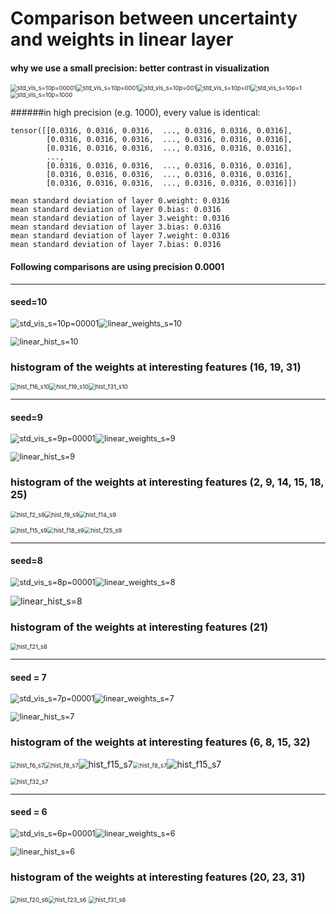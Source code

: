 # Comparison between uncertainty and weights in linear layer



#### why we use a small precision: better contrast in visualization

<img src="std_vis_s=10p=00001.png" alt="std_vis_s=10p=00001" style="zoom: 67%;" /><img src="std_vis_s=10p=0001.png" alt="std_vis_s=10p=0001" style="zoom:67%;" /><img src="std_vis_s=10p=001.png" alt="std_vis_s=10p=001" style="zoom:67%;" /><img src="std_vis_s=10p=01.png" alt="std_vis_s=10p=01" style="zoom:67%;" /><img src="std_vis_s=10p=1.png" alt="std_vis_s=10p=1" style="zoom:67%;" /><img src="std_vis_s=10p=1000.png" alt="std_vis_s=10p=1000" style="zoom:67%;" /> 

######in high precision (e.g. 1000), every value is identical:

```
tensor([[0.0316, 0.0316, 0.0316,  ..., 0.0316, 0.0316, 0.0316],
        [0.0316, 0.0316, 0.0316,  ..., 0.0316, 0.0316, 0.0316],
        [0.0316, 0.0316, 0.0316,  ..., 0.0316, 0.0316, 0.0316],
        ...,
        [0.0316, 0.0316, 0.0316,  ..., 0.0316, 0.0316, 0.0316],
        [0.0316, 0.0316, 0.0316,  ..., 0.0316, 0.0316, 0.0316],
        [0.0316, 0.0316, 0.0316,  ..., 0.0316, 0.0316, 0.0316]])
```

```
mean standard deviation of layer 0.weight: 0.0316
mean standard deviation of layer 0.bias: 0.0316
mean standard deviation of layer 3.weight: 0.0316
mean standard deviation of layer 3.bias: 0.0316
mean standard deviation of layer 7.weight: 0.0316
mean standard deviation of layer 7.bias: 0.0316
```





#### Following comparisons are using precision 0.0001

------------------



####  seed=10

<img src="std_vis_s=10p=00001.png" alt="std_vis_s=10p=00001" style="zoom: 90%;" /><img src="linear_weights_s=10.png" alt="linear_weights_s=10" style="zoom:90%;" />



<img src="linear_hist_s=10.png" alt="linear_hist_s=10" style="zoom:90%;" />

### histogram of the weights at interesting features (16, 19, 31)

<img src="hist_f16_s10.png" alt="hist_f16_s10" style="zoom:67%;" /><img src="hist_f19_s10.png" alt="hist_f19_s10" style="zoom:67%;" /><img src="hist_f31_s10.png" alt="hist_f31_s10" style="zoom:67%;" />

--------------------------



#### seed=9

<img src="std_vis_s=9p=00001.png" alt="std_vis_s=9p=00001" style="zoom: 90%;" /><img src="linear_weights_s=9.png" alt="linear_weights_s=9" style="zoom:90%;" />



<img src="linear_hist_s=9.png" alt="linear_hist_s=9" style="zoom:90%;" />

### histogram of the weights at interesting features (2, 9, 14, 15, 18, 25)

<img src="hist_f2_s9.png" alt="hist_f2_s9" style="zoom:67%;" /><img src="hist_f9_s9.png" alt="hist_f9_s9" style="zoom:67%;" /><img src="hist_f14_s9.png" alt="hist_f14_s9" style="zoom:67%;" />



<img src="hist_f15_s9.png" alt="hist_f15_s9" style="zoom:67%;" /><img src="hist_f18_s9.png" alt="hist_f18_s9" style="zoom:67%;" /><img src="hist_f25_s9.png" alt="hist_f25_s9" style="zoom:67%;" />

-------------------



#### seed=8

<img src="std_vis_s=8p=00001.png" alt="std_vis_s=8p=00001" style="zoom: 90%;" /><img src="linear_weights_s=8.png" alt="linear_weights_s=8" style="zoom:90%;" />

![linear_hist_s=8](linear_hist_s=8.png)

### histogram of the weights at interesting features (21)

<img src="hist_f21_s8.png" alt="hist_f21_s8" style="zoom:67%;" />

--------------



#### seed = 7

<img src="std_vis_s=7p=00001.png" alt="std_vis_s=7p=00001" style="zoom:90%;" /><img src="linear_weights_s=7.png" alt="linear_weights_s=7" style="zoom:90%;" />

<img src="linear_hist_s=7.png" alt="linear_hist_s=7" style="zoom:90%;" />

### histogram of the weights at interesting features (6, 8, 15, 32)

<img src="hist_f6_s7.png" alt="hist_f6_s7" style="zoom:67%;" /><img src="hist_f8_s7.png" alt="hist_f8_s7" style="zoom:67%;" />![hist_f15_s7](hist_f15_s7.png)<img src="hist_f8_s7.png" alt="hist_f8_s7" style="zoom:67%;" />![hist_f15_s7](hist_f15_s7.png)

<img src="hist_f32_s7.png" alt="hist_f32_s7" style="zoom:67%;" />

-------------



#### seed = 6

<img src="std_vis_s=6p=00001.png" alt="std_vis_s=6p=00001" style="zoom: 90%;" /><img src="linear_weights_s=6.png" alt="linear_weights_s=6" style="zoom:90%;" />

<img src="linear_hist_s=6.png" alt="linear_hist_s=6" style="zoom:90%;" />

### histogram of the weights at interesting features (20, 23, 31)

<img src="hist_f20_s6.png" alt="hist_f20_s6" style="zoom:67%;" /><img src="hist_f23_s6.png" alt="hist_f23_s6" style="zoom:67%;" />
<img src="hist_f31_s6.png" alt="hist_f31_s6" style="zoom:67%;" />

